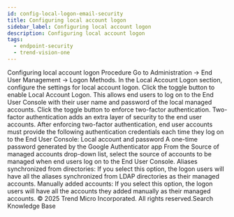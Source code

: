 ```yaml
---
id: config-local-logon-email-security
title: Configuring local account logon
sidebar_label: Configuring local account logon
description: Configuring local account logon
tags:
  - endpoint-security
  - trend-vision-one
---
```


 Configuring local account logon Procedure Go to Administration → End User Management → Logon Methods. In the Local Account Logon section, configure the settings for local account logon. Click the toggle button to enable Local Account Logon. This allows end users to log on to the End User Console with their user name and password of the local managed accounts. Click the toggle button to enforce two-factor authentication. Two-factor authentication adds an extra layer of security to the end user accounts. After enforcing two-factor authentication, end user accounts must provide the following authentication credentials each time they log on to the End User Console: Local account and password A one-time password generated by the Google Authenticator app From the Source of managed accounts drop-down list, select the source of accounts to be managed when end users log on to the End User Console. Aliases synchronized from directories: If you select this option, the logon users will have all the aliases synchronized from LDAP directories as their managed accounts. Manually added accounts: If you select this option, the logon users will have all the accounts they added manually as their managed accounts. © 2025 Trend Micro Incorporated. All rights reserved.Search Knowledge Base